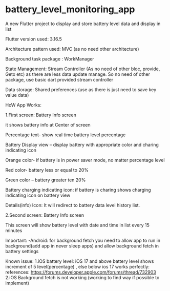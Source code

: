 ﻿# battery_level_monitoring_app

A new Flutter project to display and store battery level data and display in list

Flutter version used: 3.16.5

Architecture pattern used: MVC (as no need other architecture)

Background task package : WorkManager 

State Management: Stream Controller (As no need of other bloc, provide, Getx etc) as there are less data update manage. So no need of other package, use basic dart provided stream controller

Data storage: Shared preferences (use as there is just need to save key value data)

HoW App Works:

1.First screen: Battery Info screen 

it shows battery info at Center of screen

Percentage text- show real time battery level percentage

Battery Display view – display battery with appropriate color and charing indicating icon

Orange color- if battery is in power saver mode, no matter percentage level


Red color- battery less or equal to 20%

Green color – battery greater ten 20%

Battery charging indicating icon: if battery is charing shows charging indicating icon on battery view

Details(info) Icon: It will redirect to battery data level history list.


2.Second screen: Battery Info screen 

This screen will show battery level with date and time in list every 15 minutes

Important:
-Android: for background fetch you need to allow app to run in background(add app in never sleep apps) and allow background fetch in battery settings   

Known issue:
1.iOS battery level: iOS 17 and above battery level shows increment of 5 level(percentage) , else below ios 17 works perfectly: 
   references: https://forums.developer.apple.com/forums/thread/732903
2.iOS Background fetch is not working (working to find way if possible to implement)
